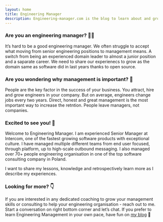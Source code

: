 ```yaml
---
layout: home
title: Engineering Manager
description: Engineering-manager.com is the blog to learn about and grow as software engineering manager. Lessons from managers at top tech companies.
---
```


### Are you an engineering manager? 👩‍💻
It’s hard to be a good engineering manager. We often struggle to accept what moving from senior engineering positions to management means. A switch from being an experienced domain leader to almost a junior position and a saparate career. We need to share our experienecs to grow as the domain same as software did in last years thanks to open source.

### Are you wondering why management is important? 🤔
People are the key factor in the success of your business. You attract, hire and grow engineers in your company. But on average, engineers change jobs every two years. Direct, honest and great management is the most important way to increase the retntion. People leave managers, not companies.

### Excited to see you! 👋
Welcome to Engineering Manager. I am experienced Senior Manager at Intercom, one of the fastest growing software products with exceptional culture. I have managed multiple different teams from end user focused, through platform, up to high-scale outbound messaging. I also managed over 70+ people engineering organisation in one of the top software consulting company in Poland.

I want to share my lessons, knowledge and retrospectively learn more as I describe my experiences.

### Looking for more? 👇
If you are interested in any dedicated coaching to grow your management skills or consulting to help your engineering organisation - reach out to me. Start a conversation on right bottom corner and let’s chat. If you prefer to learn Engineering Management in your own pace, have fun on [my blog](https://engineering-manager.com/blog) 🙂
